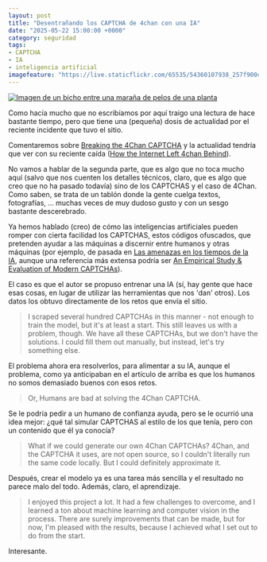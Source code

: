 ```yaml
---
layout: post
title: "Desentrañando los CAPTCHA de 4chan con una IA"
date: "2025-05-22 15:00:00 +0000"
category: seguridad
tags:
- CAPTCHA
- IA
- inteligencia artificial
imagefeature: "https://live.staticflickr.com/65535/54360107938_257f900cb2_z.jpg"
---
```

<a href="https://avecesunafoto.wordpress.com/2025/05/19/con-bicho/"><img src="https://i.imgur.com/hXUOysm.jpeg" title="Enmarañado" widht="640" alt="Imagen de un bicho entre una maraña de pelos de una planta"/></a>

Como hacía mucho que no escribíamos por aquí traigo una lectura de hace bastante tiempo, pero que tiene una (pequeña) dosis de actualidad por el reciente incidente que tuvo el sitio.

Comentaremos sobre [Breaking the 4Chan CAPTCHA](https://www.nullpt.rs/breaking-the-4chan-captcha) y la actualidad tendría que ver con su reciente caída ([How the Internet Left 4chan Behind](https://www.newyorker.com/culture/infinite-scroll/how-the-internet-left-4chan-behind)).

No vamos a hablar de la segunda parte, que es algo que no toca mucho aquí (salvo que nos cuenten los detalles técnicos, claro, que es algo que creo que no ha pasado todavía) sino de los CAPTCHAS y el caso de 4Chan. Como saben, se trata de un tablón donde la gente cuelga textos, fotografías, ... muchas veces de muy dudoso gusto y con un sesgo bastante descerebrado.

Ya hemos hablado (creo) de cómo las inteligencias artificiales pueden romper con cierta facilidad los CAPTCHAS, estos códigos ofuscados, que pretenden ayudar a las máquinas a discernir entre humanos y otras máquinas (por ejemplo, de pasada en [Las amenazas en los tiempos de la IA](https://fernand0.github.io/amenazas-tiempos-IA/), aunque una referencia más extensa podría ser [An Empirical Study & Evaluation of Modern CAPTCHAs](https://arxiv.org/abs/2307.12108)).

El caso es que el autor se propuso entrenar una IA (sí, hay gente que hace esas cosas, en lugar de utilizar las herramientas que nos 'dan' otros).
Los datos los obtuvo directamente de los retos que envía el sitio.

> I scraped several hundred CAPTCHAs in this manner - not enough to train the model, but it's at least a start. This still leaves us with a problem, though. We have all these CAPTCHAs, but we don't have the solutions. I could fill them out manually, but instead, let's try something else.

El problema ahora era resolverlos, para alimentar a su IA, aunque el problema, como ya anticipaban en el artículo de arriba es que los humanos no somos demasiado buenos con esos retos.

> Or, Humans are bad at solving the 4Chan CAPTCHA.

Se le podría pedir a un humano de confianza ayuda, pero se le ocurrió una idea mejor: ¿qué tal simular CAPTCHAS al estilo de los que tenía, pero con un contenido que él ya conocía?

> What if we could generate our own 4Chan CAPTCHAs? 4Chan, and the CAPTCHA it uses, are not open source, so I couldn't literally run the same code locally. But I could definitely approximate it.

Después, crear el modelo ya es una tarea más sencilla y el resultado no parece malo del todo.
Además, claro, el aprendizaje.

> I enjoyed this project a lot. It had a few challenges to overcome, and I learned a ton about machine learning and computer vision in the process. There are surely improvements that can be made, but for now, I'm pleased with the results, because I achieved what I set out to do from the start.

Interesante.
